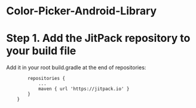 # Color-Picker-Android-Library

# Step 1. Add the JitPack repository to your build file
Add it in your root build.gradle at the end of repositories:
```allprojects {
		repositories {
			...
			maven { url 'https://jitpack.io' }
		}
	}
```
